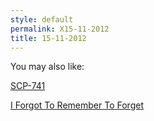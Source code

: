 ```yaml
---
style: default
permalink: X15-11-2012
title: 15-11-2012
---
```

You may also like:

[SCP-741](http://scp-wiki.net/scp-741)

[I Forgot To Remember To Forget](http://scp-wiki.net/i-forgot-to-remember-to-forget)
